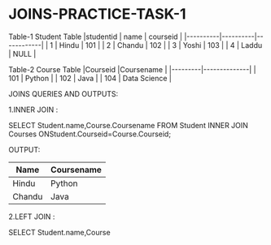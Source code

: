 # JOINS-PRACTICE-TASK-1
Table-1 Student Table
|studentid |  name    | courseid   |
|----------|----------|------------|
|    1     |  Hindu   |   101      |
|    2     |   Chandu |   102      |
|    3     |   Yoshi  |   103      |
|    4     |   Laddu  |   NULL     |

 Table-2 Course Table
|Courseid |Coursename    |
|---------|--------------|
| 101     | Python       |
| 102     | Java         |
| 104     | Data Science |

JOINS QUERIES AND OUTPUTS:

1.INNER JOIN :

SELECT Student.name,Course.Coursename FROM Student INNER JOIN Courses ONStudent.Courseid=Course.Courseid;

OUTPUT:

|Name  | Coursename |
|------|------------|
|Hindu |  Python    |
|Chandu|  Java      |

2.LEFT JOIN :

SELECT Student.name,Course
